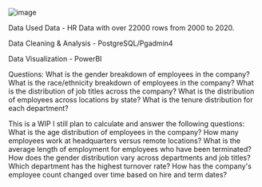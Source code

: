 ![image](https://github.com/enorman9/HR_SQL_POWERBI_PROJECT/assets/162935149/0356176f-e820-4aa0-843f-ecca868a95a2)


Data Used
Data - HR Data with over 22000 rows from 2000 to 2020.

Data Cleaning & Analysis - PostgreSQL/Pgadmin4

Data Visualization - PowerBI

Questions:
What is the gender breakdown of employees in the company?
What is the race/ethnicity breakdown of employees in the company?
What is the distribution of job titles across the company?
What is the distribution of employees across locations by state?
What is the tenure distribution for each department?

This is a WIP
I still plan to calculate and answer the following questions:
What is the age distribution of employees in the company?
How many employees work at headquarters versus remote locations?
What is the average length of employment for employees who have been terminated?
How does the gender distribution vary across departments and job titles?
Which department has the highest turnover rate?
How has the company's employee count changed over time based on hire and term dates?
